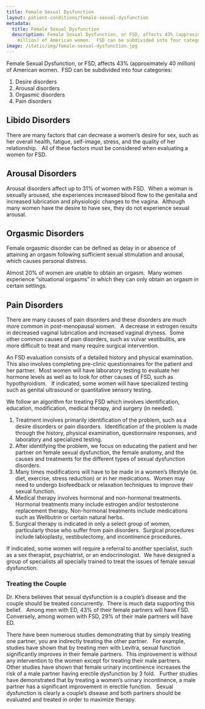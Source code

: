 ```yaml
---
title: Female Sexual Dysfunction
layout: patient-conditions/female-sexual-dysfunction
metadata:
  title: Female Sexual Dysfunction
  description: Female Sexual Dysfunction, or FSD, affects 43% (approximately 40
    million) of American women.  FSD can be subdivided into four categories
image: /static/img/female-sexual-dysfunction.jpg
---
```

Female Sexual Dysfunction, or FSD, affects 43% (approximately 40 million) of American women.  FSD can be subdivided into four categories:

1. Desire disorders
2. Arousal disorders
3. Orgasmic disorders
4. Pain disorders



## Libido Disorders

There are many factors that can decrease a women’s desire for sex, such as her overall health, fatigue, self-image, stress, and the quality of her relationship.   All of these factors must be considered when evaluating a women for FSD. 



## Arousal Disorders

Arousal disorders affect up to 31% of women with FSD.  When a woman is sexually aroused, she experiences increased blood flow to the genitalia and increased lubrication and physiologic changes to the vagina.  Although many women have the desire to have sex, they do not experience sexual arousal. 



## Orgasmic Disorders

Female orgasmic disorder can be defined as delay in or absence of attaining an orgasm following sufficient sexual stimulation and arousal, which causes personal distress. 



Almost 20% of women are unable to obtain an orgasm.  Many women experience “situational orgasms” in which they can only obtain an orgasm in certain settings. 



## Pain Disorders

There are many causes of pain disorders and these disorders are much more common in post-menopausal women.   A decrease in estrogen results in decreased vaginal lubrication and increased vaginal dryness.  Some other common causes of pain disorders, such as vulvar vestibulitis, are more difficult to treat and many require surgical intervention. 



An FSD evaluation consists of a detailed history and physical examination.  This also involves completing pre-clinic questionnaires for the patient and her partner.  Most women will have laboratory testing to evaluate her hormone levels as well as to look for other causes of FSD, such as hypothyroidism.   If indicated, some women will have specialized testing such as genital ultrasound or quantitative sensory testing.



We follow an algorithm for treating FSD which involves identification, education, modification, medical therapy, and surgery (in needed).

1. Treatment involves primarily identification of the problem, such as a desire disorders or pain disorders.  Identification of the problem is made through the history, physical examination, questionnaire responses, and laboratory and specialized testing.
2. After identifying the problem, we focus on educating the patient and her partner on female sexual dysfunction, the female anatomy, and the causes and treatments for the different types of sexual dysfunction disorders.  
3. Many times modifications will have to be made in a women’s lifestyle (ie. diet, exercise, stress reduction) or in her medications.  Women may need to undergo biofeedback or relaxation techniques to improve their sexual function.
4. Medical therapy involves hormonal and non-hormonal treatments.  Hormonal treatments many include estrogen and/or testosterone replacement therapy. Non-hormonal treatments include medications such as Wellbutrin or certain natural herbs. 
5. Surgical therapy is indicated in only a select group of women, particularly those who suffer from pain disorders.  Surgical procedures include labioplasty, vestibulectomy, and incontinence procedures. 



If indicated, some women will require a referral to another specialist, such as a sex therapist, psychiatrist, or an endocrinologist.  We have designed a group of specialists all specially trained to treat the issues of female sexual dysfunction. 



### Treating the Couple

Dr. Khera believes that sexual dysfunction is a couple’s disease and the couple should be treated concurrently.  There is much data supporting this belief.   Among men with ED, 43% of their female partners will have FSD.  Conversely, among women with FSD, 29% of their male partners will have ED.  



There have been numerous studies demonstrating that by simply treating one partner, you are indirectly treating the other partner.   For example, studies have shown that by treating men with Levitra, sexual function significantly improves in their female partners.  This improvement is without any intervention to the women except for treating their male partners.   Other studies have shown that female urinary incontinence increases the risk of a male partner having erectile dysfunction by 3 fold.   Further studies have demonstrated that by treating a women’s urinary incontinence, a male partner has a significant improvement in erectile function.   Sexual dysfunction is clearly a couple’s disease and both partners should be evaluated and treated in order to maximize therapy.